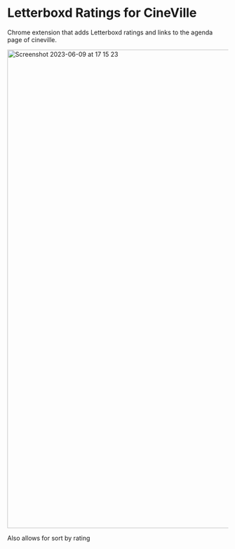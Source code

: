 # Letterboxd Ratings for CineVille

Chrome extension that adds Letterboxd ratings and links to the agenda page of cineville.

<img width="1092" alt="Screenshot 2023-06-09 at 17 15 23" src="https://github.com/morris-frank/letterboxd-ratings-for-cineville/assets/10817735/d28fadad-1a41-4e9b-8853-282b7a1d7c9f">

Also allows for sort by rating
